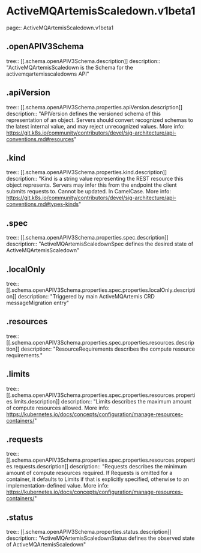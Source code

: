 # ActiveMQArtemisScaledown.v1beta1
page:: ActiveMQArtemisScaledown.v1beta1

## .openAPIV3Schema

tree:: [[.schema.openAPIV3Schema.description]]
description:: "ActiveMQArtemisScaledown is the Schema for the activemqartemisscaledowns API"


## .apiVersion

tree:: [[.schema.openAPIV3Schema.properties.apiVersion.description]]
description:: "APIVersion defines the versioned schema of this representation of an object. Servers should convert recognized schemas to the latest internal value, and may reject unrecognized values. More info: https://git.k8s.io/community/contributors/devel/sig-architecture/api-conventions.md#resources"


## .kind

tree:: [[.schema.openAPIV3Schema.properties.kind.description]]
description:: "Kind is a string value representing the REST resource this object represents. Servers may infer this from the endpoint the client submits requests to. Cannot be updated. In CamelCase. More info: https://git.k8s.io/community/contributors/devel/sig-architecture/api-conventions.md#types-kinds"


## .spec

tree:: [[.schema.openAPIV3Schema.properties.spec.description]]
description:: "ActiveMQArtemisScaledownSpec defines the desired state of ActiveMQArtemisScaledown"


## .localOnly

tree:: [[.schema.openAPIV3Schema.properties.spec.properties.localOnly.description]]
description:: "Triggered by main ActiveMQArtemis CRD messageMigration entry"


## .resources

tree:: [[.schema.openAPIV3Schema.properties.spec.properties.resources.description]]
description:: "ResourceRequirements describes the compute resource requirements."


## .limits

tree:: [[.schema.openAPIV3Schema.properties.spec.properties.resources.properties.limits.description]]
description:: "Limits describes the maximum amount of compute resources allowed. More info: https://kubernetes.io/docs/concepts/configuration/manage-resources-containers/"


## .requests

tree:: [[.schema.openAPIV3Schema.properties.spec.properties.resources.properties.requests.description]]
description:: "Requests describes the minimum amount of compute resources required. If Requests is omitted for a container, it defaults to Limits if that is explicitly specified, otherwise to an implementation-defined value. More info: https://kubernetes.io/docs/concepts/configuration/manage-resources-containers/"


## .status

tree:: [[.schema.openAPIV3Schema.properties.status.description]]
description:: "ActiveMQArtemisScaledownStatus defines the observed state of ActiveMQArtemisScaledown"


